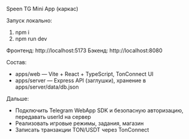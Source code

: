 Speen TG Mini App (каркас)

Запуск локально:
1. npm i
2. npm run dev

Фронтенд: http://localhost:5173
Бэкенд: http://localhost:8080

Состав:
- apps/web — Vite + React + TypeScript, TonConnect UI
- apps/server — Express API (заглушки), хранение в apps/server/data/db.json

Дальше:
- Подключить Telegram WebApp SDK и безопасную авторизацию, передавать userId на сервер
- Реализовать игровые режимы, задания, магазин
- Записать транзакции TON/USDT через TonConnect


